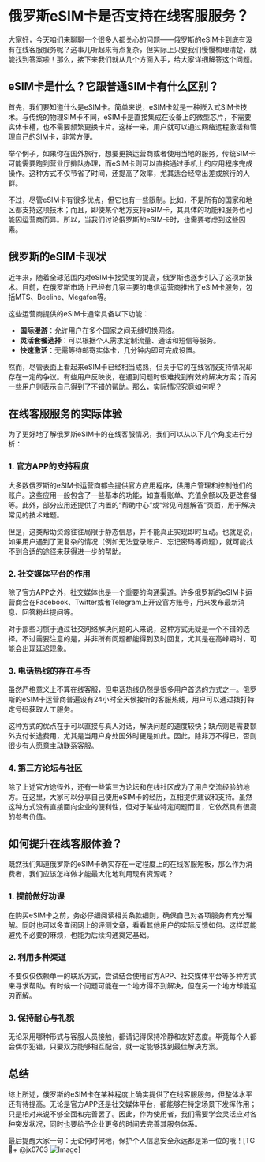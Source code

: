 # 俄罗斯eSIM卡是否支持在线客服服务？

大家好，今天咱们来聊聊一个很多人都关心的问题——俄罗斯的eSIM卡到底有没有在线客服服务呢？这事儿听起来有点复杂，但实际上只要我们慢慢梳理清楚，就能找到答案啦！那么，接下来我们就从几个方面入手，给大家详细解答这个问题。

## eSIM卡是什么？它跟普通SIM卡有什么区别？

首先，我们要知道什么是eSIM卡。简单来说，eSIM卡就是一种嵌入式SIM卡技术。与传统的物理SIM卡不同，eSIM卡是直接集成在设备上的微型芯片，不需要实体卡槽，也不需要频繁更换卡片。这样一来，用户就可以通过网络远程激活和管理自己的SIM卡，非常方便。

举个例子，如果你在国外旅行，想要更换运营商或者使用当地的服务，传统SIM卡可能需要跑到营业厅排队办理，而eSIM卡则可以直接通过手机上的应用程序完成操作。这种方式不仅节省了时间，还提高了效率，尤其适合经常出差或旅行的人群。

不过，尽管eSIM卡有很多优点，但它也有一些限制。比如，不是所有的国家和地区都支持这项技术；而且，即使某个地方支持eSIM卡，其具体的功能和服务也可能因运营商而异。所以，当我们讨论俄罗斯的eSIM卡时，也需要考虑到这些因素。

## 俄罗斯的eSIM卡现状

近年来，随着全球范围内对eSIM卡接受度的提高，俄罗斯也逐步引入了这项新技术。目前，在俄罗斯市场上已经有几家主要的电信运营商推出了eSIM卡服务，包括MTS、Beeline、Megafon等。

这些运营商提供的eSIM卡通常具备以下功能：
- **国际漫游**：允许用户在多个国家之间无缝切换网络。
- **灵活套餐选择**：可以根据个人需求定制流量、通话和短信等服务。
- **快速激活**：无需等待邮寄实体卡，几分钟内即可完成设置。

然而，尽管表面上看起来eSIM卡已经相当成熟，但关于它的在线客服支持情况却存在一定的争议。有些用户反映说，在遇到问题时很难找到有效的解决方案；而另一些用户则表示自己得到了不错的帮助。那么，实际情况究竟如何呢？

## 在线客服服务的实际体验

为了更好地了解俄罗斯eSIM卡的在线客服情况，我们可以从以下几个角度进行分析：

### 1. 官方APP的支持程度

大多数俄罗斯的eSIM卡运营商都会提供官方应用程序，供用户管理和控制他们的账户。这些应用一般包含了一些基本的功能，如查看账单、充值余额以及更改套餐等。此外，部分应用还提供了内置的“帮助中心”或“常见问题解答”页面，用于解决常见的技术难题。

但是，这类帮助资源往往局限于静态信息，并不能真正实现即时互动。也就是说，如果用户遇到了更复杂的情况（例如无法登录账户、忘记密码等问题），就可能找不到合适的途径来获得进一步的帮助。

### 2. 社交媒体平台的作用

除了官方APP之外，社交媒体也是一个重要的沟通渠道。许多俄罗斯的eSIM卡运营商会在Facebook、Twitter或者Telegram上开设官方账号，用来发布最新消息、回答粉丝提问等。

对于那些习惯于通过社交网络解决问题的人来说，这种方式无疑是一个不错的选择。不过需要注意的是，并非所有问题都能得到及时回复，尤其是在高峰期时，可能会出现延迟现象。

### 3. 电话热线的存在与否

虽然严格意义上不算在线客服，但电话热线仍然是很多用户首选的方式之一。俄罗斯的eSIM卡运营商普遍设有24小时全天候接听的客服热线，用户可以通过拨打特定号码获取人工服务。

这种方式的优点在于可以直接与真人对话，解决问题的速度较快；缺点则是需要额外支付长途费用，尤其是当用户身处国外时更是如此。因此，除非万不得已，否则很少有人愿意主动联系客服。

### 4. 第三方论坛与社区

除了上述官方途径外，还有一些第三方论坛和在线社区成为了用户交流经验的地方。在这里，大家可以分享自己使用eSIM卡的经历，互相提供建议和支持。虽然这种方式没有直接面向企业的便利性，但对于某些特定问题而言，它依然具有很高的参考价值。

## 如何提升在线客服体验？

既然我们知道俄罗斯的eSIM卡确实存在一定程度上的在线客服短板，那么作为消费者，我们应该怎样做才能最大化地利用现有资源呢？

### 1. 提前做好功课

在购买eSIM卡之前，务必仔细阅读相关条款细则，确保自己对各项服务有充分理解。同时也可以多查阅网上的评测文章，看看其他用户的实际反馈如何。这样既能避免不必要的麻烦，也能为后续沟通奠定基础。

### 2. 利用多种渠道

不要仅仅依赖单一的联系方式，尝试结合使用官方APP、社交媒体平台等多种方式来寻求帮助。有时候一个问题可能在一个地方得不到解决，但在另一个地方却能迎刃而解。

### 3. 保持耐心与礼貌

无论采用哪种形式与客服人员接触，都请记得保持冷静和友好态度。毕竟每个人都会偶尔犯错，只要双方能够相互配合，就一定能够找到最佳解决方案。

## 总结

综上所述，俄罗斯的eSIM卡在某种程度上确实提供了在线客服服务，但整体水平还有待提高。无论是官方APP还是社交媒体平台，都能够在特定场景下发挥作用；只是相对来说不够全面和完善罢了。因此，作为使用者，我们需要学会灵活应对各种突发状况，同时也要给予企业更多的时间去完善其服务体系。

最后提醒大家一句：无论何时何地，保护个人信息安全永远都是第一位的哦！[TG💪+ @jx0703 ![Image](https://github.com/user-attachments/assets/dbca1d08-cadb-493c-b0ec-ad6f7a83f270)]